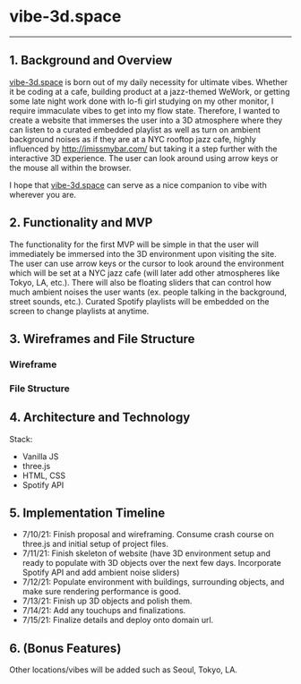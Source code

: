 # vibe-3d.space
----------------------------------------------
## 1. Background and Overview
[vibe-3d.space](https:vibe-3d.space) is born out of my daily necessity for ultimate vibes. Whether it be coding at a cafe, building product at a jazz-themed WeWork, or getting some late night work done with lo-fi girl studying on my other monitor, I require immaculate vibes to get into my flow state. Therefore, I wanted to create a website that immerses the user into a 3D atmosphere where they can listen to a curated embedded playlist as well as turn on ambient background noises as if they are at a NYC rooftop jazz cafe, highly influenced by http://imissmybar.com/ but taking it a step further with the interactive 3D experience. The user can look around using arrow keys or the mouse all within the browser. 

I hope that [vibe-3d.space](https:vibe-3d.space) can serve as a nice companion to vibe with wherever you are.
## 2. Functionality and MVP
The functionality for the first MVP will be simple in that the user will immediately be immersed into the 3D environment upon visiting the site. The user can use arrow keys or the cursor to look around the environment which will be set at a NYC jazz cafe (will later add other atmospheres like Tokyo, LA, etc.). There will also be floating sliders that can control how much ambient noises the user wants (ex. people talking in the background, street sounds, etc.). Curated Spotify playlists will be embedded on the screen to change playlists at anytime.
## 3. Wireframes and File Structure
### Wireframe

### File Structure


## 4. Architecture and Technology
Stack: 
- Vanilla JS
- three.js
- HTML, CSS
- Spotify API

## 5. Implementation Timeline
- 7/10/21: Finish proposal and wireframing. Consume crash course on three.js and initial setup of project files.
- 7/11/21: Finish skeleton of website (have 3D environment setup and ready to populate with 3D objects over the next few days. Incorporate Spotify API and add ambient noise sliders)
- 7/12/21: Populate environment with buildings, surrounding objects, and make sure rendering performance is good.
- 7/13/21: Finish up 3D objects and polish them.
- 7/14/21: Add any touchups and finalizations.
- 7/15/21: Finalize details and deploy onto domain url.
## 6. (Bonus Features)
Other locations/vibes will be added such as Seoul, Tokyo, LA.